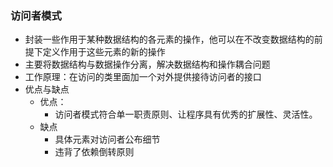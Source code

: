 ### 访问者模式
- 封装一些作用于某种数据结构的各元素的操作，他可以在不改变数据结构的前提下定义作用于这些元素的新的操作
- 主要将数据结构与数据操作分离，解决数据结构和操作耦合问题
- 工作原理：在访问的类里面加一个对外提供接待访问者的接口
- 优点与缺点 
    - 优点：
        - 访问者模式符合单一职责原则、让程序具有优秀的扩展性、灵活性。
    - 缺点
        - 具体元素对访问者公布细节
        - 违背了依赖倒转原则